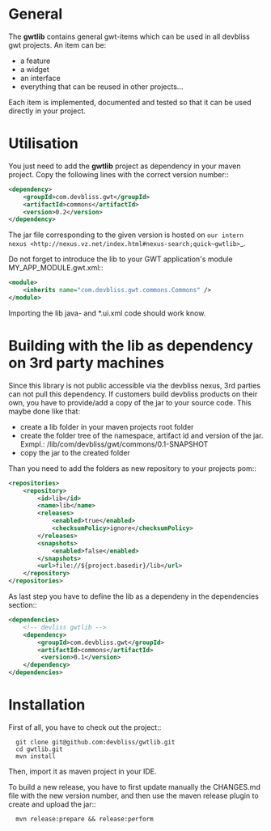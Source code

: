 # General

The **gwtlib** contains general gwt-items which can be used in all devbliss gwt projects. An item can be:

*  a feature
*  a widget
*  an interface
*  everything that can be reused in other projects...

Each item is implemented, documented and tested so that it can be used directly in your project.

# Utilisation

You just need to add the **gwtlib** project as dependency in your maven project.
Copy the following lines with the correct version number::

```xml
<dependency>
    <groupId>com.devbliss.gwt</groupId>
    <artifactId>commons</artifactId>
    <version>0.2</version>
</dependency>
```

The jar file corresponding to the given version is hosted on `our intern nexus <http://nexus.vz.net/index.html#nexus-search;quick~gwtlib>`_.

Do not forget to introduce the lib to your GWT application's module MY_APP_MODULE.gwt.xml::

```xml
<module>
    <inherits name="com.devbliss.gwt.commons.Commons" />
</module>
```

Importing the lib java- and *.ui.xml code should work know.

# Building with the lib as dependency on 3rd party machines

Since this library is not public accessible via the devbliss nexus, 3rd parties can not pull this dependency.
If customers build devbliss products on their own, you have to provide/add a copy of the jar to your source code.
This maybe done like that:

* create a lib folder in your maven projects root folder
* create the folder tree of the namespace, artifact id and version of the jar. Exmpl.: <PROJECTROOT>/lib/com/devbliss/gwt/commons/0.1-SNAPSHOT
* copy the jar to the created folder

Than you need to add the folders as new repository to your projects pom::

```xml
<repositories>
    <repository>
        <id>lib</id>
        <name>lib</name>
        <releases>
            <enabled>true</enabled>
            <checksumPolicy>ignore</checksumPolicy>
        </releases>
        <snapshots>
            <enabled>false</enabled>
        </snapshots>
        <url>file://${project.basedir}/lib</url>
    </repository>
</repositories>
```

As last step you have to define the lib as a dependeny in the dependencies section::

```xml
<dependencies>
    <!-- devliss gwtlib -->
    <dependency>
        <groupId>com.devbliss.gwt</groupId>
        <artifactId>commons</artifactId>
         <version>0.1</version>
    </dependency>
</dependencies>
```

# Installation

First of all, you have to check out the project::

```text
  git clone git@github.com:devbliss/gwtlib.git
  cd gwtlib.git
  mvn install
```

Then, import it as maven project in your IDE.

To build a new release, you have to first update manually the CHANGES.md file with the new version number, and then use the maven release plugin to create and upload the jar::

```text
  mvn release:prepare && release:perform
```
